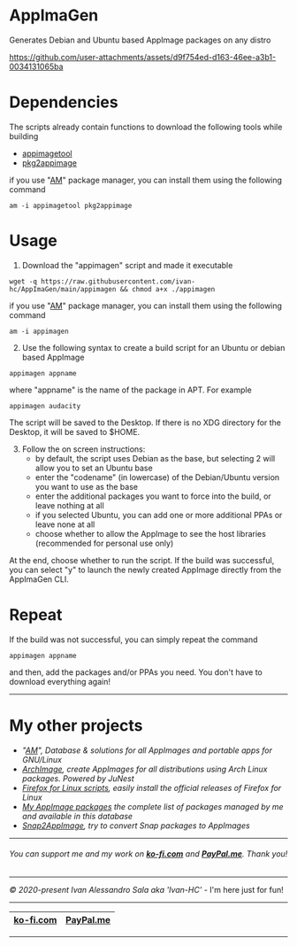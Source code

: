 # AppImaGen
Generates Debian and Ubuntu based AppImage packages on any distro

https://github.com/user-attachments/assets/d9f754ed-d163-46ee-a3b1-0034131065ba

# Dependencies
The scripts already contain functions to download the following tools while building
- [appimagetool](https://github.com/AppImage/appimagetool)
- [pkg2appimage](https://github.com/AppImageCommunity/pkg2appimage)

if you use "[AM](https://github.com/ivan-hc/AM)" package manager, you can install them using the following command
```
am -i appimagetool pkg2appimage
```

# Usage
1. Download the "appimagen" script and made it executable
```
wget -q https://raw.githubusercontent.com/ivan-hc/AppImaGen/main/appimagen && chmod a+x ./appimagen
```
if you use "[AM](https://github.com/ivan-hc/AM)" package manager, you can install them using the following command
```
am -i appimagen
```

2. Use the following syntax to create a build script for an Ubuntu or debian based AppImage
```
appimagen appname
```
where "appname" is the name of the package in APT. For example
```
appimagen audacity
```
The script will be saved to the Desktop. If there is no XDG directory for the Desktop, it will be saved to $HOME.

3. Follow the on screen instructions:
   - by default, the script uses Debian as the base, but selecting 2 will allow you to set an Ubuntu base
   - enter the "codename" (in lowercase) of the Debian/Ubuntu version you want to use as the base
   - enter the additional packages you want to force into the build, or leave nothing at all
   - if you selected Ubuntu, you can add one or more additional PPAs or leave none at all
   - choose whether to allow the AppImage to see the host libraries (recommended for personal use only)

At the end, choose whether to run the script. If the build was successful, you can select "y" to launch the newly created AppImage directly from the AppImaGen CLI.

# Repeat
If the build was not successful, you can simply repeat the command
```
appimagen appname
```
and then, add the packages and/or PPAs you need. You don't have to download everything again!

------------------------------------------------------------------------
# My other projects
- *"[AM](https://github.com/ivan-hc/AM)", Database & solutions for all AppImages and portable apps for GNU/Linux*
- *[ArchImage](https://github.com/ivan-hc/ArchImage), create AppImages for all distributions using Arch Linux packages. Powered by JuNest*
- *[Firefox for Linux scripts](https://github.com/ivan-hc/Firefox-for-Linux-scripts), easily install the official releases of Firefox for Linux*
- *[My AppImage packages](https://github.com/ivan-hc#my-appimage-packages) the complete list of packages managed by me and available in this database*
- *[Snap2AppImage](https://github.com/ivan-hc/Snap2AppImage), try to convert Snap packages to AppImages*

------------------------------------------------------------------------

###### *You can support me and my work on [**ko-fi.com**](https://ko-fi.com/IvanAlexHC) and [**PayPal.me**](https://paypal.me/IvanAlexHC). Thank you!*

--------

*© 2020-present Ivan Alessandro Sala aka 'Ivan-HC'* - I'm here just for fun! 

------------------------------------------------------------------------

| [**ko-fi.com**](https://ko-fi.com/IvanAlexHC) | [**PayPal.me**](https://paypal.me/IvanAlexHC) |
| - | - |

------------------------------------------------------------------------
